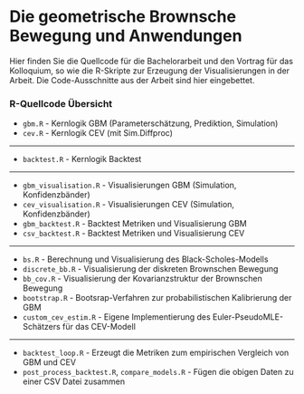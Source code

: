 # Die geometrische Brownsche Bewegung und Anwendungen
Hier finden Sie die Quellcode für die Bachelorarbeit und den Vortrag für das Kolloquium, so wie die R-Skripte zur Erzeugung der Visualisierungen in der Arbeit. Die Code-Ausschnitte aus der Arbeit sind hier eingebettet.

### R-Quellcode Übersicht

- `gbm.R` - Kernlogik GBM (Parameterschätzung, Prediktion, Simulation)
- `cev.R` - Kernlogik CEV (mit Sim.Diffproc)
---
- `backtest.R` - Kernlogik Backtest
---
- `gbm_visualisation.R` - Visualisierungen GBM (Simulation, Konfidenzbänder)
- `cev_visualisation.R` - Visualisierungen CEV (Simulation, Konfidenzbänder)
- `gbm_backtest.R` - Backtest Metriken und Visualisierung GBM
- `csv_backtest.R` - Backtest Metriken und Visualisierung CEV
---
- `bs.R` - Berechnung und Visualisierung des Black-Scholes-Modells
- `discrete_bb.R` - Visualisierung der diskreten Brownschen Bewegung
- `bb_cov.R` - Visualisierung der Kovarianzstruktur der Brownschen Bewegung
- `bootstrap.R` - Bootsrap-Verfahren zur probabilistischen Kalibrierung der GBM
- `custom_cev_estim.R` - Eigene Implementierung des Euler-PseudoMLE-Schätzers für das CEV-Modell
---
- `backtest_loop.R` - Erzeugt die Metriken zum empirischen Vergleich von GBM und CEV
- `post_process_backtest.R`, `compare_models.R` - Fügen die obigen Daten zu einer CSV Datei zusammen

